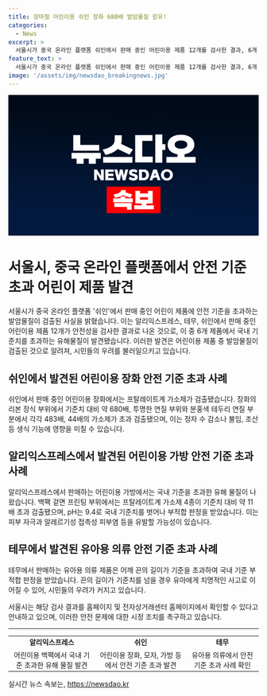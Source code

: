 ```yaml
---
title: 장마철 어린이용 쉬인 장화 680배 발암물질 함유!
categories:
  - News
excerpt: >
  서울시가 중국 온라인 플랫폼 쉬인에서 판매 중인 어린이용 제품 12개를 검사한 결과, 6개 제품에서 국내 기준치를 초과하는 유해물질이 발견됐다. 어린이용 장화에서는 발암물질인 가소제가 기준치의 680배 넘게 검출되었고, 어린이용 가방과 의류에서도 유해물질이 발견되어 부적합으로 판정됐다. 이로 인해 특히 어린이의 건강과 안전에 대한 우려가 높아졌으며, 관련 검사 결과는 서울시 홈페이지와 전자상거래센터 홈페이지에서 확인 가능하다. (문장 수: 126)
feature_text: >
  서울시가 중국 온라인 플랫폼 쉬인에서 판매 중인 어린이용 제품 12개를 검사한 결과, 6개 제품에서 국내 기준치를 초과하는 유해물질이 발견됐다. 어린이용 장화에서는 발암물질인 가소제가 기준치의 680배 넘게 검출되었고, 어린이용 가방과 의류에서도 유해물질이 발견되어 부적합으로 판정됐다. 이로 인해 특히 어린이의 건강과 안전에 대한 우려가 높아졌으며, 관련 검사 결과는 서울시 홈페이지와 전자상거래센터 홈페이지에서 확인 가능하다. (문장 수: 126)
image: '/assets/img/newsdao_breakingnews.jpg'
---
```


<p><img src="/assets/img/newsdao_breakingnews.jpg" alt="cryptoinkorea 속보" /></p>

<h1>서울시, 중국 온라인 플랫폼에서 안전 기준 초과 어린이 제품 발견</h1>

<p data-ke-size="size16">서울시가 중국 온라인 플랫폼 '쉬인'에서 판매 중인 어린이 제품에 안전 기준을 초과하는 발암물질이 검출된 사실을 밝혔습니다. 이는 알리익스프레스, 테무, 쉬인에서 판매 중인 어린이용 제품 12개가 안전성을 검사한 결과로 나온 것으로, 이 중 6개 제품에서 국내 기준치를 초과하는 유해물질이 발견됐습니다. 이러한 발견은 어린이용 제품 중 발암물질이 검출된 것으로 알려져, 시민들의 우려를 불러일으키고 있습니다.</p>

<h2 data-ke-size="size26">쉬인에서 발견된 어린이용 장화 안전 기준 초과 사례</h2>

<p data-ke-size="size16">쉬인에서 판매 중인 어린이용 장화에서는 프탈레이트계 가소제가 검출됐습니다. 장화의 리본 장식 부위에서 기준치 대비 약 680배, 투명한 연질 부위와 분홍색 테두리 연질 부분에서 각각 483배, 44배의 가소제가 초과 검출됐으며, 이는 정자 수 감소나 불임, 조산 등 생식 기능에 영향을 미칠 수 있습니다.</p>

<h2 data-ke-size="size26">알리익스프레스에서 발견된 어린이용 가방 안전 기준 초과 사례</h2>

<p data-ke-size="size16">알리익스프레스에서 판매하는 어린이용 가방에서는 국내 기준을 초과한 유해 물질이 나왔습니다. 백팩 겉면 프린팅 부위에서는 프탈레이트계 가소제 4종이 기준치 대비 약 11배 초과 검출됐으며, pH는 9.4로 국내 기준치를 벗어나 부적합 판정을 받았습니다. 이는 피부 자극과 알레르기성 접촉성 피부염 등을 유발할 가능성이 있습니다.</p>

<h2 data-ke-size="size26">테무에서 발견된 유아용 의류 안전 기준 초과 사례</h2>

<p data-ke-size="size16">테무에서 판매하는 유아용 의류 제품은 어깨 끈의 길이가 기준을 초과하여 국내 기준 부적합 판정을 받았습니다. 끈의 길이가 기준치를 넘을 경우 유아에게 치명적인 사고로 이어질 수 있어, 시민들의 우려가 커지고 있습니다.</p>

<p data-ke-size="size16">서울시는 해당 검사 결과를 홈페이지 및 전자상거래센터 홈페이지에서 확인할 수 있다고 안내하고 있으며, 이러한 안전 문제에 대한 시정 조치를 촉구하고 있습니다.</p>

<hr>

<table>
<tbody>
<tr>
<td style="text-align: center; height: 17px;"><b>알리익스프레스</b></td>
<td style="text-align: center; height: 17px;"><b>쉬인</b></td>
<td style="text-align: center; height: 17px;"><b>테무</b></td>
</tr>
<tr>
<td style="text-align: center; height: 17px;">어린이용 백팩에서 국내 기준 초과한 유해 물질 발견</td>
<td style="text-align: center; height: 17px;">어린이용 장화, 모자, 가방 등에서 안전 기준 초과 발견</td>
<td style="text-align: center; height: 17px;">유아용 의류에서 안전 기준 초과 사례 확인</td>
</tr>
</tbody>
</table>
실시간 뉴스 속보는, <a href="https://newsdao.kr" rel="dofollow">https://newsdao.kr</a>


